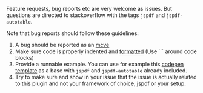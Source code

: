 Feature requests, bug reports etc are very welcome as issues. But questions are directed to stackoverflow with the tags `jspdf` and `jspdf-autotable`.

Note that bug reports should follow these guidelines:

1. A bug should be reported as an [mcve](https://stackoverflow.com/help/mcve)
2. Make sure code is properly indented and [formatted](https://help.github.com/articles/basic-writing-and-formatting-syntax/#quoting-code) (Use ``` around code blocks)
3. Provide a runnable example. You can use for example this [codepen template](http://codepen.io/someatoms/pen/EjwPEb) as a base with `jspdf` and `jspdf-autotable` already included.
4. Try to make sure and show in your issue that the issue is actually related to this plugin and not your framework of choice, jspdf or your setup.
